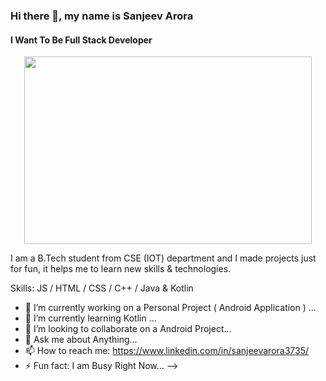 ### Hi there 👋, my name is Sanjeev Arora
#### I Want To Be Full Stack Developer

<p align="center">
  <img width="460" height="300" src="https://camo.githubusercontent.com/7a1cef091de305730c8be2627ba2960afe5c9b24ff13529699369030cb1c341b/68747470733a2f2f692e6962622e636f2f44514c7754306d2f42616e6e65722e706e67">
</p>
I am a B.Tech student from CSE (IOT) department and I made projects just for fun, it helps me to learn new skills & technologies.  

Skills:  JS / HTML / CSS / C++ / Java & Kotlin

- 🔭 I’m currently working on a Personal Project ( Android Application ) ...
- 🌱 I’m currently learning Kotlin ...
- 👯 I’m looking to collaborate on a Android Project...
- 💬 Ask me about Anything...
- 📫 How to reach me: https://www.linkedin.com/in/sanjeevarora3735/
- ⚡ Fun fact: I am Busy Right Now...
-->
